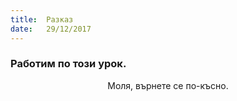 ```yaml
---
title:  Разказ
date:   29/12/2017
---
```


### Работим по този урок.
<center>Моля, върнете се по-късно.</center>